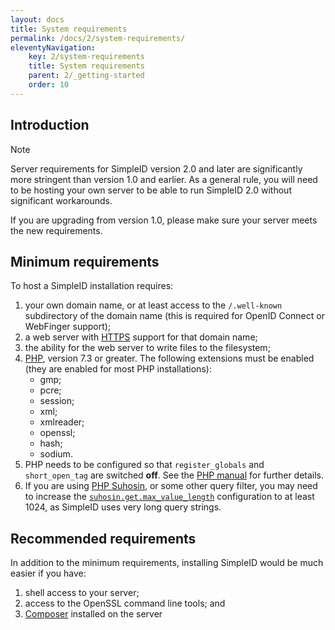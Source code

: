 ```yaml
---
layout: docs
title: System requirements
permalink: /docs/2/system-requirements/
eleventyNavigation:
    key: 2/system-requirements
    title: System requirements
    parent: 2/_getting-started
    order: 10
---
```


## Introduction

> [!NOTE]
> Server requirements for SimpleID version 2.0 and later are significantly more stringent than version 1.0 and earlier.
> As a general rule, you will need to be hosting your own server to be able to run SimpleID 2.0 without significant workarounds.
> 
> If you are upgrading from version 1.0, please make sure your server meets the new requirements.

## Minimum requirements

To host a SimpleID installation requires:

1. your own domain name, or at least access to the `/.well-known` subdirectory of the domain name
(this is required for OpenID Connect or WebFinger support);
2. a web server with [HTTPS](#https) support for that domain name;
3. the ability for the web server to write files to the filesystem;
4. [PHP](http://www.php.net/), version 7.3 or greater.  The following extensions must be enabled (they are enabled for most PHP installations):
    - gmp;
    - pcre;
    - session;
    - xml;
    - xmlreader;
    - openssl;
    - hash;
    - sodium.
5. PHP needs to be configured so that <code>register_globals</code> and <code>short_open_tag</code> are switched **off**. See the [PHP manual](http://www.php.net/manual/en/security.globals.php) for further details.
6. If you are using [PHP Suhosin](http://www.hardened-php.net/suhosin/index.html), or some other query filter, you may need to increase the [`suhosin.get.max_value_length`](http://www.hardened-php.net/suhosin/configuration.html#suhosin.get.max_value_length) configuration to at least 1024, as SimpleID uses very long query strings.


## Recommended requirements

In addition to the minimum requirements, installing SimpleID would be much easier if you have: 

1. shell access to your server;
2. access to the OpenSSL command line tools; and
3. [Composer](https://getcomposer.org/) installed on the server
